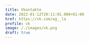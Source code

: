```yaml
---
title: Vkontakte
date: 2022-01-12T20:11:01.000+01:00
href: https://vk.com/ag__la
profile: vk
image: /./images/vk.png
draft: true
---
```



